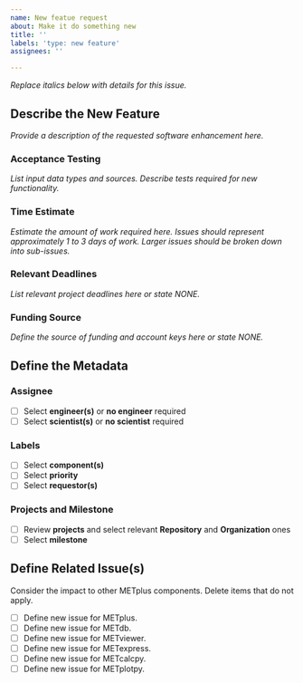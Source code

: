 ```yaml
---
name: New featue request
about: Make it do something new
title: ''
labels: 'type: new feature'
assignees: ''

---
```


*Replace italics below with details for this issue.*

## Describe the New Feature ##
*Provide a description of the requested software enhancement here.*

### Acceptance Testing ###
*List input data types and sources.*
*Describe tests required for new functionality.*

### Time Estimate ###
*Estimate the amount of work required here.*
*Issues should represent approximately 1 to 3 days of work.*
*Larger issues should be broken down into sub-issues.*

### Relevant Deadlines ###
*List relevant project deadlines here or state NONE.*

### Funding Source ###
*Define the source of funding and account keys here or state NONE.*

## Define the Metadata ##

### Assignee ###
- [ ] Select **engineer(s)** or **no engineer** required
- [ ] Select **scientist(s)** or **no scientist** required

### Labels ###
- [ ] Select **component(s)**
- [ ] Select **priority**
- [ ] Select **requestor(s)**

### Projects and Milestone ###
- [ ] Review **projects** and select relevant **Repository** and **Organization** ones
- [ ] Select **milestone**

## Define Related Issue(s) ##
Consider the impact to other METplus components.
Delete items that do not apply.
- [ ] Define new issue for METplus.
- [ ] Define new issue for METdb.
- [ ] Define new issue for METviewer.
- [ ] Define new issue for METexpress.
- [ ] Define new issue for METcalcpy.
- [ ] Define new issue for METplotpy.
